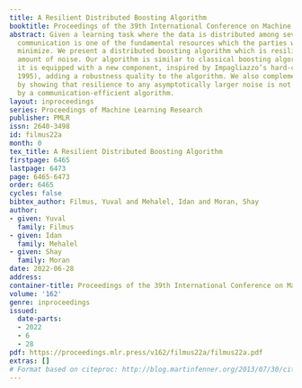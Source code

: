 ```yaml
---
title: A Resilient Distributed Boosting Algorithm
booktitle: Proceedings of the 39th International Conference on Machine Learning
abstract: Given a learning task where the data is distributed among several parties,
  communication is one of the fundamental resources which the parties would like to
  minimize. We present a distributed boosting algorithm which is resilient to a limited
  amount of noise. Our algorithm is similar to classical boosting algorithms, although
  it is equipped with a new component, inspired by Impagliazzo’s hard-core lemma (Impagliazzo,
  1995), adding a robustness quality to the algorithm. We also complement this result
  by showing that resilience to any asymptotically larger noise is not achievable
  by a communication-efficient algorithm.
layout: inproceedings
series: Proceedings of Machine Learning Research
publisher: PMLR
issn: 2640-3498
id: filmus22a
month: 0
tex_title: A Resilient Distributed Boosting Algorithm
firstpage: 6465
lastpage: 6473
page: 6465-6473
order: 6465
cycles: false
bibtex_author: Filmus, Yuval and Mehalel, Idan and Moran, Shay
author:
- given: Yuval
  family: Filmus
- given: Idan
  family: Mehalel
- given: Shay
  family: Moran
date: 2022-06-28
address:
container-title: Proceedings of the 39th International Conference on Machine Learning
volume: '162'
genre: inproceedings
issued:
  date-parts:
  - 2022
  - 6
  - 28
pdf: https://proceedings.mlr.press/v162/filmus22a/filmus22a.pdf
extras: []
# Format based on citeproc: http://blog.martinfenner.org/2013/07/30/citeproc-yaml-for-bibliographies/
---
```

